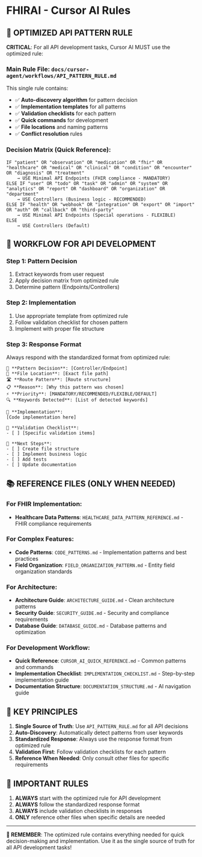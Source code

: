 # FHIRAI - Cursor AI Rules

## 🎯 **OPTIMIZED API PATTERN RULE**

**CRITICAL**: For all API development tasks, Cursor AI MUST use the optimized rule:

### **Main Rule File**: `docs/cursor-agent/workflows/API_PATTERN_RULE.md`

This single rule contains:
- ✅ **Auto-discovery algorithm** for pattern decision
- ✅ **Implementation templates** for all patterns
- ✅ **Validation checklists** for each pattern
- ✅ **Quick commands** for development
- ✅ **File locations** and naming patterns
- ✅ **Conflict resolution** rules

### **Decision Matrix (Quick Reference)**:
```
IF "patient" OR "observation" OR "medication" OR "fhir" OR "healthcare" OR "medical" OR "clinical" OR "condition" OR "encounter" OR "diagnosis" OR "treatment"
    → USE Minimal API Endpoints (FHIR compliance - MANDATORY)
ELSE IF "user" OR "todo" OR "task" OR "admin" OR "system" OR "analytics" OR "report" OR "dashboard" OR "organization" OR "department"
    → USE Controllers (Business logic - RECOMMENDED)
ELSE IF "health" OR "webhook" OR "integration" OR "export" OR "import" OR "auth" OR "callback" OR "third-party"
    → USE Minimal API Endpoints (Special operations - FLEXIBLE)
ELSE
    → USE Controllers (Default)
```

## 🚀 **WORKFLOW FOR API DEVELOPMENT**

### **Step 1: Pattern Decision**
1. Extract keywords from user request
2. Apply decision matrix from optimized rule
3. Determine pattern (Endpoints/Controllers)

### **Step 2: Implementation**
1. Use appropriate template from optimized rule
2. Follow validation checklist for chosen pattern
3. Implement with proper file structure

### **Step 3: Response Format**
Always respond with the standardized format from optimized rule:
```
🎯 **Pattern Decision**: [Controller/Endpoint]
📍 **File Location**: [Exact file path]
🛣️ **Route Pattern**: [Route structure]
📋 **Reason**: [Why this pattern was chosen]
⚡ **Priority**: [MANDATORY/RECOMMENDED/FLEXIBLE/DEFAULT]
🔍 **Keywords Detected**: [List of detected keywords]

📝 **Implementation**:
[Code implementation here]

🔧 **Validation Checklist**:
- [ ] [Specific validation items]

🔧 **Next Steps**:
- [ ] Create file structure
- [ ] Implement business logic
- [ ] Add tests
- [ ] Update documentation
```

## 📚 **REFERENCE FILES (ONLY WHEN NEEDED)**

### **For FHIR Implementation:**
- **Healthcare Data Patterns**: `HEALTHCARE_DATA_PATTERN_REFERENCE.md` - FHIR compliance requirements

### **For Complex Features:**
- **Code Patterns**: `CODE_PATTERNS.md` - Implementation patterns and best practices
- **Field Organization**: `FIELD_ORGANIZATION_PATTERN.md` - Entity field organization standards

### **For Architecture:**
- **Architecture Guide**: `ARCHITECTURE_GUIDE.md` - Clean architecture patterns
- **Security Guide**: `SECURITY_GUIDE.md` - Security and compliance requirements
- **Database Guide**: `DATABASE_GUIDE.md` - Database patterns and optimization

### **For Development Workflow:**
- **Quick Reference**: `CURSOR_AI_QUICK_REFERENCE.md` - Common patterns and commands
- **Implementation Checklist**: `IMPLEMENTATION_CHECKLIST.md` - Step-by-step implementation guide
- **Documentation Structure**: `DOCUMENTATION_STRUCTURE.md` - AI navigation guide

## 🎯 **KEY PRINCIPLES**

1. **Single Source of Truth**: Use `API_PATTERN_RULE.md` for all API decisions
2. **Auto-Discovery**: Automatically detect patterns from user keywords
3. **Standardized Response**: Always use the response format from optimized rule
4. **Validation First**: Follow validation checklists for each pattern
5. **Reference When Needed**: Only consult other files for specific requirements

## 🚨 **IMPORTANT RULES**

1. **ALWAYS** start with the optimized rule for API development
2. **ALWAYS** follow the standardized response format
3. **ALWAYS** include validation checklists in responses
4. **ONLY** reference other files when specific details are needed

---

**🎯 REMEMBER**: The optimized rule contains everything needed for quick decision-making and implementation. Use it as the single source of truth for all API development tasks!
